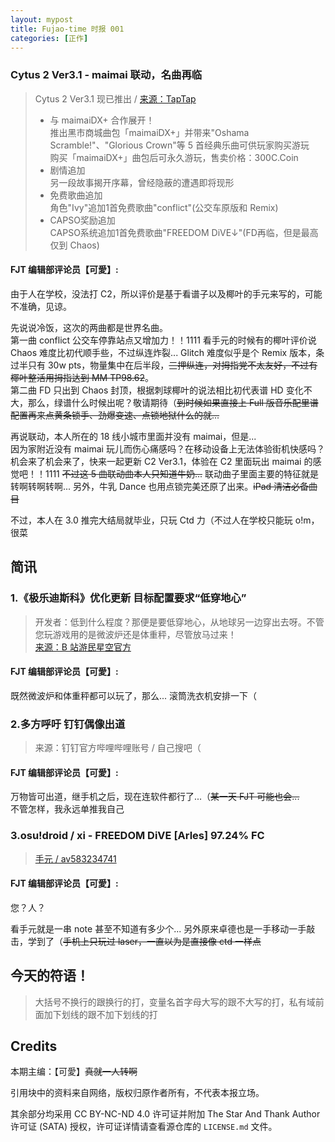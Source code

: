 ```yaml
---
layout: mypost
title: Fujao-time 时报 001
categories: [正作]
---
```


### Cytus 2 Ver3.1 - maimai 联动，名曲再临

> Cytus 2 Ver3.1 现已推出 / [来源：TapTap](https://www.taptap.com/topic/12268938)  
> - 与 maimaiDX+ 合作展开！  
> 推出黑市商城曲包「maimaiDX+」并带来"Oshama Scramble!"、"Glorious Crown"等 5 首经典乐曲可供玩家购买游玩  
> 购买「maimaiDX+」曲包后可永久游玩，售卖价格：300C.Coin  
> - 剧情追加  
> 另一段故事揭开序幕，曾经隐蔽的遭遇即将现形  
> - 免费歌曲追加  
> 角色"Ivy"追加1首免费歌曲"conflict"(公交车原版和 Remix)  
> - CAPSO奖励追加  
> CAPSO系统追加1首免费歌曲"FREEDOM DiVE↓"(FD再临，但是最高仅到 Chaos)  

#### FJT 编辑部评论员【可愛】:

由于人在学校，没法打 C2，所以评价是基于看谱子以及椰叶的手元来写的，可能不准确，见谅。

先说说冷饭，这次的两曲都是世界名曲。  
第一曲 conflict 公交车停靠站点又增加力！！1111 看手元的时候有的椰叶评价说 Chaos 难度比初代顺手些，不过纵连炸裂... Glitch 难度似乎是个 Remix 版本，条过半只有 30w pts，物量集中在后半段，~~三押纵连，对拇指党不太友好，不过有椰叶整活用拇指达到 MM TP98.62~~。  
第二曲 FD 只出到 Chaos 封顶，根据刺球椰叶的说法相比初代表谱 HD 变化不大，那么，绿谱什么时候出呢？敬请期待（~~到时候如果直接上 Full 版音乐配里谱配置再来点黄条锁手、劲爆变速、点锁地狱什么的就...~~

再说联动，本人所在的 18 线小城市里面并没有 maimai，但是...  
因为家附近没有 maimai 玩儿而伤心痛感吗？在移动设备上无法体验街机快感吗？机会来了机会来了，快来一起更新 C2 Ver3.1，体验在 C2 里面玩出 maimai 的感觉吧！！1111 ~~不过这 5 曲联动曲本人只知道牛奶...~~ 联动曲子里面主要的特征就是转啊转啊转啊... 另外，牛乳 Dance 也用点锁完美还原了出来。~~iPad 清洁必备曲目~~

不过，本人在 3.0 推完大结局就毕业，只玩 Ctd 力（不过人在学校只能玩 o!m，很菜

## 简讯

### 1.《极乐迪斯科》优化更新 目标配置要求“低穿地心”  
 
> 开发者：低到什么程度？那便是要低穿地心，从地球另一边穿出去呀。不管您玩游戏用的是微波炉还是体重秤，尽管放马过来！  
> [来源：B 站游民星空官方](https://t.bilibili.com/388312120700354101?tab=2)

#### FJT 编辑部评论员【可愛】:

既然微波炉和体重秤都可以玩了，那么... 滚筒洗衣机安排一下（

### 2.多方呼吁 钉钉偶像出道

> 来源：钉钉官方哔哩哔哩账号 / 自己搜吧（

#### FJT 编辑部评论员【可愛】:

万物皆可出道，继手机之后，现在连软件都行了...（~~某一天 FJT 可能也会...~~  
不管怎样，我永远单推我自己

### 3.osu!droid / xi - FREEDOM DiVE [Arles] 97.24% FC

> [手元 / av583234741](https://www.bilibili.com/video/av583234741)

#### FJT 编辑部评论员【可愛】:

您？人？

看手元就是一串 note 甚至不知道有多少个... 另外原来卓德也是一手移动一手敲击，学到了（~~手机上只玩过 laser，一直以为是直接像 ctd 一样点~~

## 今天的符语！

> 大括号不换行的跟换行的打，变量名首字母大写的跟不大写的打，私有域前面加下划线的跟不加下划线的打

## Credits

本期主编：【可愛】~~真就一人转啊~~

引用块中的资料来自网络，版权归原作者所有，不代表本报立场。

其余部分均采用 CC BY-NC-ND 4.0 许可证并附加 The Star And Thank Author 许可证 (SATA) 授权，许可证详情请查看源仓库的 `LICENSE.md` 文件。